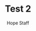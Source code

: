 ---
image: /assets/img/kl/kl_test_2.png
title: Test 2
number: 2
categories:
  - Meditations
  - Difficulty
  - Test
author: Hope Staff
notes: Test 2
embed: >-
  <iframe style="border-radius:12px" src="https://open.spotify.com/embed/episode/6wPInOC7EIQiw02kcMLZ8k?utm_source=generator" width="100%" height="352" frameBorder="0" allowfullscreen="" allow="autoplay; clipboard-write; encrypted-media; fullscreen; picture-in-picture" loading="lazy"></iframe>
transcript: >-
  SOME LINES OF TEXT START HERE
---